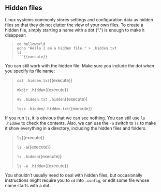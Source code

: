 ## Hidden files

Linux systems commonly stores settings and configuration data as hidden files so that they do not clutter the view of your own files. To create a hidden file, simply starting a name with a dot (".") is enough to make it disappear:
> ```
> cd helloworld
> echo "Hello I am a hidden file." > .hidden.txt
> ls
> ```{{execute}}

You can still work with the hidden file. Make sure you include the dot when you specify its file name:
> `cat .hidden.txt`{{execute}}
> 
> `mkdir .hidden`{{execute}}
> 
> `mv .hidden.txt .hidden`{{execute}}
> 
> `less .hidden/.hidden.txt`{{execute}}

If you run `ls`, it is obvious that we can see nothing. You can still use `ls .hidden` to check the contents. Also, we can use the `-a` switch to `ls` to make it show everything in a directory, including the hidden files and folders:
> `ls`{{execute}}
> 
> `ls -a`{{execute}}
> 
> `ls .hidden`{{execute}}
> 
> `ls -a .hidden`{{execute}}

You shouldn’t usually need to deal with hidden files, but occasionally instructions might require you to `cd` into `.config`, or edit some file whose name starts with a dot.

<br/>
